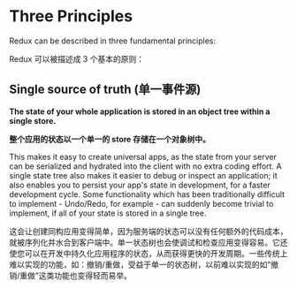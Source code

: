 # Three Principles

Redux can be described in three fundamental principles:

Redux 可以被描述成 3 个基本的原则：

## Single source of truth (单一事件源)

**The state of your whole application is stored in an object tree within a single store.**

**整个应用的状态以一个单一的 store 存储在一个对象树中。**

This makes it easy to create universal apps, as the state from your server can be serialized and hydrated into the client with no extra coding effort. A single state tree also makes it easier to debug or inspect an application; it also enables you to persist your app's state in development, for a faster development cycle. Some functionality which has been traditionally difficult to implement - Undo/Redo, for example - can suddenly become trivial to implement, if all of your state is stored in a single tree.

这会让创建同构应用变得简单，因为服务端的状态可以没有任何额外的代码成本，就被序列化并水合到客户端中。单一状态树也会使调试和检查应用变得容易。它还使您可以在开发中持久化应用程序的状态，从而获得更快的开发周期。一些传统上难以实现的功能，如：撤销/重做，受益于单一的状态树，以前难以实现的如“撤销/重做”这类功能也变得轻而易举。